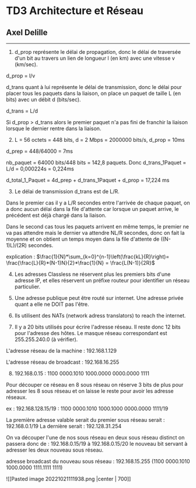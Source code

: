 # TD3 Architecture et Réseau
## Axel Delille

---

1. d_prop représente le délai de propagation, donc le délai de traversée d'un bit au travers un lien de longueur l (en km) avec une vitesse v (km/sec).

d_prop = l/v

d_trans quant à lui représente le délai de transmission, donc le délai pour placer tous les paquets dans la liaison, on place un paquet de taille L (en bits) avec un débit d (bits/sec). 

d_trans = L/d

Si d_prop > d_trans alors le premier paquet n'a pas fini de franchir la liaison lorsque le dernier rentre dans la liaison.



2. L = 56 octets = 448 bits, d = 2 Mbps = 2000000 bits/s, d_prop = 10ms

d_prep = 448/64000 = 7ms

nb_paquet = 64000 bits/448 bits = 142,8 paquets.
Donc d_trans_1Paquet = L/d = 0,000224s = 0,224ms

d_total_1_Paquet = 4d_prep + d_trans_1Paquet + d_prop = 17,224 ms



3. Le délai de transmission d_trans est de L/R. 

Dans le premier cas il y a L/R secondes entre l'arrivée de chaque paquet, on a donc aucun délai dans la file d'attente car lorsque un paquet arrive, le précédent est déjà chargé dans la liaison.

Dans le second cas tous les paquets arrivent en même temps, le premier ne va pas attendre mais le dernier va attendre NL/R secondes, donc on fait la moyenne et on obtient un temps moyen dans la file d'attente de ((N-1)L)/(2R) secondes.

explication : $\frac{1}{N}*\sum_{k=0}^{n-1}\left(\frac{kL}{R}\right)= \frac{\frac{L}{R}*(N-1)N}{2}*\frac{1}{N} = \frac{L(N-1)}{2R}$



4. Les adresses Classless ne réservent plus les premiers bits d'une adresse IP, et elles réservent un préfixe routeur pour identifier un réseau particulier.



5. Une adresse publique peut être routé sur internet. Une adresse privée quant a elle ne DOIT pas l'être.



6. Ils utilisent des NATs (network adress translators) to reach the internet.



7. Il y a 20 bits utilisés pour écrire l'adresse réseau.
Il reste donc 12 bits pour l'adresse des hôtes.
Le masque réseau correspondant est 255.255.240.0 (à vérifier).

L'adresse réseau de la machine : 192.168.1.129

L'adresse réseau de broadcast : 192.168.16.255



8. 192.168.0.15 : 1100 0000.1010 1000.0000 0000.0000 1111

Pour découper ce réseau en 8 sous réseau on réserve 3 bits de plus pour adresser les 8 sous réseau et on laisse le reste pour avoir les adresse réseaux.

ex : 192.168.128.15/19 : 1100 0000.1010 1000.1000 0000.0000 1111/19

La première adresse valable serait du premier sous réseau serait : 192.168.0.1/19
La dernière serait : 192.128.31.254

On va découper l'une de nos sous réseau en deux sous réseau distinct on passera donc de :
192.168.0.15/19 à 192.168.0.15/20 le nouveau bit servant à adresser les deux nouveau sous réseau.

adresse broadcast du nouveau sous réseau : 
192.168.15.255 (1100 0000.1010 1000.0000 1111.1111 1111)

![[Pasted image 20221021111938.png |center | 700]]


